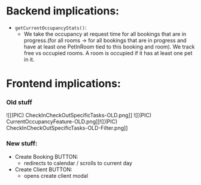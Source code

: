 # Backend implications:
- `getCurrentOccupancyStats()`:
	- We take the occupancy at request time for all bookings that are in progress.(for all rooms -> for all bookings that are in progress and have at least one PetInRoom tied to this booking and room). We track free vs occupied rooms. A room is occupied if it has at least one pet in it.
# Frontend implications:
### Old stuff
![[(PIC) CheckInCheckOutSpecificTasks-OLD.png]]
![[(PIC) CurrentOccupancyFeature-OLD.png]]![[(PIC) CheckInCheckOutSpecificTasks-OLD-Filter.png]]
### New stuff:

- Create Booking BUTTON:
	- redirects to calendar / scrolls to current day
- Create Client BUTTON:
	- opens create client modal